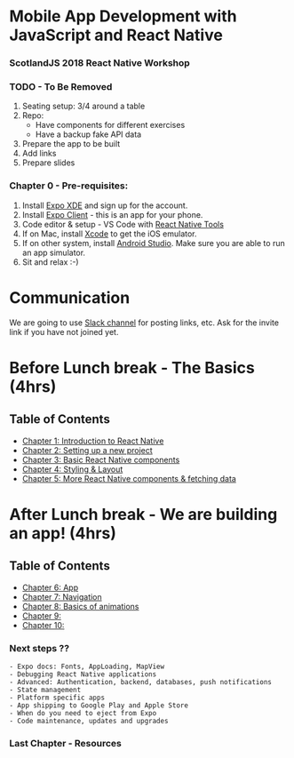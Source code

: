 # Mobile App Development with JavaScript and React Native

### ScotlandJS 2018 React Native Workshop

### TODO - To Be Removed

1.  Seating setup: 3/4 around a table
2.  Repo:
    - Have components for different exercises
    - Have a backup fake API data
3.  Prepare the app to be built
4.  Add links
5.  Prepare slides

### Chapter 0 - Pre-requisites:

1.  Install [Expo XDE](https://expo.io/tools#xde) and sign up for the account.
2.  Install [Expo Client](https://expo.io/tools#client) - this is an app for your phone.
3.  Code editor & setup - VS Code with [React Native Tools](https://marketplace.visualstudio.com/items?itemName=vsmobile.vscode-react-native)
4.  If on Mac, install [Xcode](https://developer.apple.com/xcode/) to get the iOS emulator.
5.  If on other system, install [Android Studio](https://developer.android.com/studio/). Make sure you are able to run an app simulator.
6.  Sit and relax :-)

# Communication

We are going to use [Slack channel](https://scotjs-workshop.slack.com/) for posting links, etc. Ask for the invite link if you have not joined yet.

# Before Lunch break - The Basics (4hrs)

## Table of Contents

- [Chapter 1: Introduction to React Native](chapters/1-Introduction.md)
- [Chapter 2: Setting up a new project](chapters/2-Setup.md)
- [Chapter 3: Basic React Native components](chapters/3-Basics.md)
- [Chapter 4: Styling & Layout](chapters/4-Layout.md)
- [Chapter 5: More React Native components & fetching data](chapters/5-MoreComponents.md)

# After Lunch break - We are building an app! (4hrs)

## Table of Contents

- [Chapter 6: App](chapters/6-App.md)
- [Chapter 7: Navigation](chapters/7-Navigation.md)
- [Chapter 8: Basics of animations](chapters/8-Animations.md)
- [Chapter 9: ](chapters/9-.md)
- [Chapter 10: ](chapters/10-.md)

### Next steps ??

    - Expo docs: Fonts, AppLoading, MapView
    - Debugging React Native applications
    - Advanced: Authentication, backend, databases, push notifications
    - State management
    - Platform specific apps
    - App shipping to Google Play and Apple Store
    - When do you need to eject from Expo
    - Code maintenance, updates and upgrades

### Last Chapter - Resources
